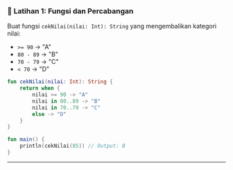 ### 🔹 **Latihan 1: Fungsi dan Percabangan**

Buat fungsi `cekNilai(nilai: Int): String` yang mengembalikan kategori nilai:

* `>= 90` → "A"
* `80 - 89` → "B"
* `70 - 79` → "C"
* `< 70` → "D"

```kotlin
fun cekNilai(nilai: Int): String {
    return when {
        nilai >= 90 -> "A"
        nilai in 80..89 -> "B"
        nilai in 70..79 -> "C"
        else -> "D"
    }
}

fun main() {
    println(cekNilai(85)) // Output: B
}
```

---
